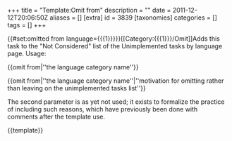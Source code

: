 +++
title = "Template:Omit from"
description = ""
date = 2011-12-12T20:06:50Z
aliases = []
[extra]
id = 3839
[taxonomies]
categories = []
tags = []
+++

<includeonly>{{#set:omitted from language={{{1}}}}}[[Category:{{{1}}}/Omit]]</includeonly><noinclude>Adds this task to the "Not Considered" list of the Unimplemented tasks by language page. Usage:

 <nowiki>{{omit from|</nowiki>''the language category name''<nowiki>}}</nowiki>

 <nowiki>{{omit from|</nowiki>''the language category name''|''motivation for omitting rather than leaving on the unimplemented tasks list''<nowiki>}}</nowiki>

The second parameter is as yet not used; it exists to formalize the practice of including such reasons, which have previously been done with comments after the template use.

{{template}}</noinclude>
